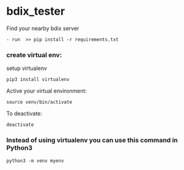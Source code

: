 # bdix_tester
Find your nearby bdix server


```
- run  >> pip install -r requirements.txt 
```

### create virtual env: 
setup virtualenv
```
pip3 install virtualenv 
```
Active your virtual environment:    
```
source venv/bin/activate
```

To deactivate:
```
deactivate
```

### Instead of using virtualenv you can use this command in Python3
```
python3 -m venv myenv
```